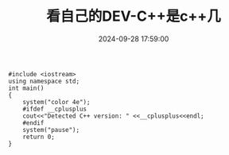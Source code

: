 ﻿---
title: 看自己的DEV-C++是c++几
date: 2024-09-28 17:59:00
categories:
 - 我的代码
tags:
---


```
#include <iostream>
using namespace std;  
int main() 
{
	system("color 4e");
	#ifdef __cplusplus
    cout<<"Detected C++ version: " <<__cplusplus<<endl;
	#endif
	system("pause");
    return 0;
}
```